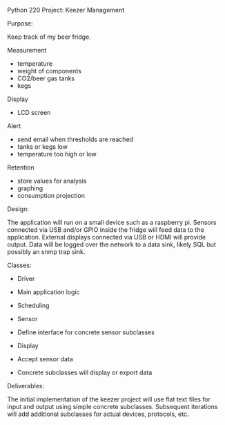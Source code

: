 Python 220 Project: Keezer Management

Purpose:

Keep track of my beer fridge.

Measurement
 - temperature
 - weight of components
  - CO2/beer gas tanks
  - kegs

Display
 - LCD screen

Alert
 - send email when thresholds are reached
  - tanks or kegs low
  - temperature too high or low

Retention
 - store values for analysis
  - graphing
  - consumption projection


Design:

The application will run on a small device such as a raspberry pi.  Sensors connected via USB and/or GPIO inside the fridge will feed data to the application.  External displays connected via USB or HDMI will provide output.  Data will be logged over the network to a data sink, likely SQL but possibly an snmp trap sink.

Classes:
 - Driver
  - Main application logic
  - Scheduling

 - Sensor
  - Define interface for concrete sensor subclasses
 
 - Display
  - Accept sensor data
  - Concrete subclasses will display or export data


Deliverables:

The initial implementation of the keezer project will use flat text files for input and output using simple concrete subclasses.  Subsequent iterations will add additional subclasses for actual devices, protocols, etc.
